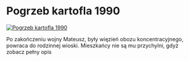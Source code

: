 Pogrzeb kartofla 1990 
=============
[![Pogrzeb kartofla 1990 ](http://vidos.pl/images/player.gif)](http://vidos.pl/pogrzeb-kartofla-1990)

 Po zakończeniu wojny Mateusz, były więzień obozu koncentracyjnego, powraca do rodzinnej wioski. Mieszkańcy nie są mu przychylni, gdyż zobacz pełny opis
